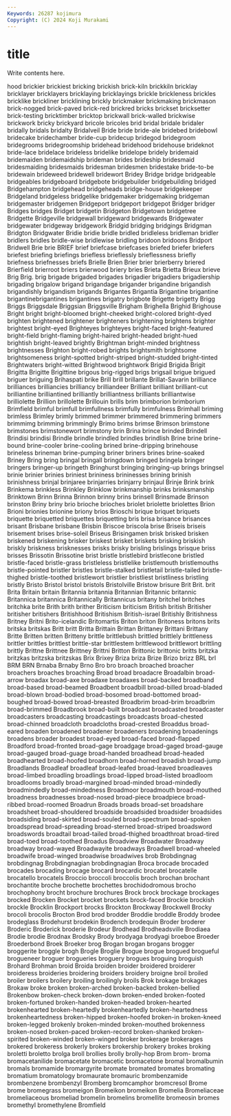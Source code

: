 ```yaml
---
Keywords: 26287 kojimura
Copyright: (C) 2024 Koji Murakami
---
```


# title

Write contents here.



hood brickier brickiest bricking brickish brick-kiln brickkiln bricklay
bricklayer bricklayers bricklaying bricklayings brickle brickleness brickles bricklike brickliner bricklining
brickly brickmaker brickmaking brickmason brick-nogged brick-paved brick-red brickred bricks brickset
bricksetter brick-testing bricktimber bricktop brickwall brick-walled brickwise brickwork bricky brickyard
bricole bricoles brid bridal bridale bridaler bridally bridals bridalty Bridalveil
Bride bride bride-ale bridebed bridebowl bridecake bridechamber bride-cup bridecup bridegod
bridegroom bridegrooms bridegroomship bridehead bridehood bridehouse brideknot bride-lace bridelace brideless
bridelike bridelope bridely bridemaid bridemaiden bridemaidship brideman brides brideship bridesmaid
bridesmaiding bridesmaids bridesman bridesmen bridestake bride-to-be bridewain brideweed bridewell bridewort
Bridey Bridge bridge bridgeable bridgeables bridgeboard bridgebote bridgebuilder bridgebuilding bridged
Bridgehampton bridgehead bridgeheads bridge-house bridgekeeper Bridgeland bridgeless bridgelike bridgemaker bridgemaking
bridgeman bridgemaster bridgemen Bridgeport bridgeport bridgepot Bridger bridger Bridges bridges
Bridget bridgetin Bridgeton Bridgetown bridgetree Bridgette Bridgeville bridgewall bridgeward bridgewards
Bridgewater bridgewater bridgeway bridgework Bridgid bridging bridgings Bridgman Bridgton Bridgwater
Bridie bridie bridle bridled bridleless bridleman bridler bridlers bridles bridle-wise
bridlewise bridling bridoon bridoons Bridport Bridwell Brie brie BRIEF brief
briefcase briefcases briefed briefer briefers briefest briefing briefings briefless brieflessly
brieflessness briefly briefness briefnesses briefs Brielle Brien Brier brier brierberry
briered Brierfield brierroot briers brierwood briery bries Brieta Brietta Brieux
brieve Brig Brig. brig brigade brigaded brigades brigadier brigadiers brigadiership
brigading brigalow brigand brigandage brigander brigandine brigandish brigandishly brigandism brigands
Brigantes Brigantia Brigantine brigantine brigantinebrigantines brigantines brigatry brigbote Brigette brigetty
Brigg Briggs Briggsdale Briggsian Briggsville Brigham Brighella Brighid Brighouse Bright
bright bright-bloomed bright-cheeked bright-colored bright-dyed brighten brightened brightener brighteners brightening
brightens brighter brightest bright-eyed Brighteyes brighteyes bright-faced bright-featured bright-field bright-flaming
bright-haired bright-headed bright-hued brightish bright-leaved brightly Brightman bright-minded brightness brightnesses
Brighton bright-robed brights brightsmith brightsome brightsomeness bright-spotted bright-striped bright-studded bright-tinted
Brightwaters bright-witted Brightwood brightwork Brigid Brigida Brigit Brigitta Brigitte Brigittine
brigous brig-rigged brigs brigsail brigue brigued briguer briguing Brihaspati brike
Brill brill brillante Brillat-Savarin brilliance brilliances brilliancies brilliancy brilliandeer Brilliant
brilliant brilliant-cut brilliantine brilliantined brilliantly brilliantness brilliants brilliantwise brilliolette Brillion
brillolette Brillouin brills brim brimborion brimborium Brimfield brimful brimfull brimfullness
brimfully brimfulness Brimhall briming brimless Brimley brimly brimmed brimmer brimmered
brimmering brimmers brimmimg brimming brimmingly Brimo brims brimse Brimson brimstone
brimstones brimstonewort brimstony brin Brina brince brinded Brindell Brindisi brindisi
Brindle brindle brindled brindles brindlish Brine brine brine-bound brine-cooler brine-cooling
brined brine-dripping brinehouse brineless brineman brine-pumping briner briners brines brine-soaked
Briney Bring bring bringal bringall bringdown bringed bringela bringer bringers
bringer-up bringeth Bringhurst bringing bringing-up brings bringsel brinie brinier brinies
briniest brininess brininesses brining brinish brinishness brinjal brinjaree brinjarries brinjarry
brinjaul Brinje Brink brink Brinkema brinkless Brinkley Brinklow brinkmanship brinks
brinksmanship Brinktown Brinn Brinna Brinnon brinny brins brinsell Brinsmade Brinson
brinston Briny briny brio brioche brioches briolet briolette briolettes Brion
Brioni brionies brionine briony brios Brioschi brique briquet briquets briquette
briquetted briquettes briquetting bris brisa brisance brisances brisant Brisbane brisbane
Brisbin Briscoe briscola brise Briseis briseis brisement brises brise-soleil Briseus
Brisingamen brisk brisked brisken briskened briskening brisker briskest brisket briskets
brisking briskish briskly briskness brisknesses brisks brisky brisling brislings brisque
briss brisses Brissotin Brissotine brist bristle bristlebird bristlecone bristled bristle-faced
bristle-grass bristleless bristlelike bristlemouth bristlemouths bristle-pointed bristler bristles bristle-stalked bristletail
bristle-tailed bristle-thighed bristle-toothed bristlewort bristlier bristliest bristliness bristling bristly Bristo
Bristol bristol bristols Bristolville Bristow brisure Brit Brit. brit Brita
Britain britain Britannia britannia Britannian Britannic britannic Britannica britannica Britannically
Britannicus britany britchel britches britchka brite Brith brith brither Briticism
briticism British british Britisher britisher britishers Britishhood Britishism British-israel Britishly
Britishness Britney Britni Brito-icelandic Britomartis Briton briton Britoness britons brits
britska britskas Britt britt Britta Brittain Brittan Brittaney Brittani Brittany
Britte Britten britten Britteny brittle brittlebush brittled brittlely brittleness brittler
brittles brittlest brittle-star brittlestem brittlewood brittlewort brittling brittly Brittne Brittnee
Brittney Brittni Britton Brittonic brittonic britts britzka britzkas britzska britzskas
Brix Brixey Briza briza Brize Brizo brizz BRL brl BRM
BRN Brnaba Brnaby Brno Bro bro broach broached broacher broachers
broaches broaching Broad broad broadacre Broadalbin broad-arrow broadax broad-axe broadaxe
broadaxes broad-backed broadband broad-based broad-beamed Broadbent broadbill broad-billed broad-bladed broad-blown
broad-bodied broad-bosomed broad-bottomed broad-boughed broad-bowed broad-breasted Broadbrim broad-brim broadbrim broad-brimmed
Broadbrook broad-built broadcast broadcasted broadcaster broadcasters broadcasting broadcastings broadcasts broad-chested
broad-chinned broadcloth broadcloths broad-crested Broaddus broad-eared broaden broadened broadener broadeners
broadening broadenings broadens broader broadest broad-eyed broad-faced broad-flapped Broadford broad-fronted
broad-gage broadgage broad-gaged broad-gauge broad-gauged broad-guage broad-handed broadhead broad-headed broadhearted
broad-hoofed broadhorn broad-horned broadish broad-jump Broadlands Broadleaf broadleaf broad-leafed broad-leaved
broadleaves broad-limbed broadling broadlings broad-lipped broad-listed broadloom broadlooms broadly broad-margined
broad-minded broad-mindedly broadmindedly broad-mindedness Broadmoor broadmouth broad-mouthed broadness broadnesses broad-nosed
broad-piece broadpiece broad-ribbed broad-roomed Broadrun Broads broads broad-set broadshare broadsheet
broad-shouldered broadside broadsided broadsider broadsides broadsiding broad-skirted broad-souled broad-spectrum broad-spoken
broadspread broad-spreading broad-sterned broad-striped broadsword broadswords broadtail broad-tailed broad-thighed broadthroat
broad-tired broad-toed broad-toothed Broadus Broadview Broadwater Broadway broadway broad-wayed Broadwayite
broadways Broadwell broad-wheeled broadwife broad-winged broadwise broadwives brob Brobdingnag brobdingnag
Brobdingnagian brobdingnagian Broca brocade brocaded brocades brocading brocage brocard brocardic
brocatel brocatelle brocatello brocatels Broccio broccoli broccolis broch brochan brochant
brochantite broche brochette brochettes brochidodromous brocho brochophony brocht brochure brochures
Brock brock brockage brockages brocked Brocken Brocket brocket brockets brock-faced
Brockie brockish brockle Brocklin Brockport brocks Brockton Brockway Brockwell Brocky
brocoli brocolis Brocton Brod brod brodder Broddie broddle Broddy brodee
brodeglass Brodehurst brodekin Brodench brodequin Broder broderer Broderic Broderick broderie
Brodeur Brodhead Brodheadsville Brodiaea Brodie brodie Brodnax Brodsky Brody brodyaga
brodyagi broeboe Broeder Broederbond Broek Broeker brog Brogan brogan brogans
brogger broggerite broggle brogh Brogle Broglie Brogue brogue brogued brogueful
brogueneer broguer brogueries broguery brogues broguing broguish Brohard Brohman broid
Broida broiden broider broidered broiderer broideress broideries broidering broiders broidery
broigne broil broiled broiler broilers broilery broiling broilingly broils Brok
brokage brokages Brokaw broke broken broken-arched broken-backed broken-bellied Brokenbow broken-check
broken-down broken-ended broken-footed broken-fortuned broken-handed broken-headed broken-hearted brokenhearted broken-heartedly brokenheartedly
broken-heartedness brokenheartedness broken-hipped broken-hoofed broken-in broken-kneed broken-legged brokenly broken-minded broken-mouthed
brokenness broken-nosed broken-paced broken-record broken-shanked broken-spirited broken-winded broken-winged broker brokerage
brokerages brokered brokeress brokerly brokers brokership brokery brokes broking broletti
broletto brolga broll brollies brolly brolly-hop Brom brom- broma bromacetanilide
bromacetate bromacetic bromacetone bromal bromalbumin bromals bromamide bromargyrite bromate bromated
bromates bromating bromatium bromatology bromaurate bromauric brombenzamide brombenzene brombenzyl Bromberg
bromcamphor bromcresol Brome brome bromegrass bromeigon Bromeikon bromeikon Bromelia Bromeliaceae
bromeliaceous bromeliad bromelin bromelins bromellite bromeosin bromes bromethyl bromethylene Bromfield

